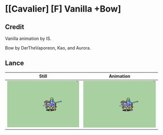 # [\[Cavalier\] \[F\] Vanilla +Bow]

## Credit

Vanilla animation by IS.

Bow by DerTheVaporeon, Kao, and Aurora.
	
## Lance

| Still | Animation |
| :---: | :-------: |
| ![Lance still](./Lance_000.png) | ![Lance animation](./Lance.gif) |
